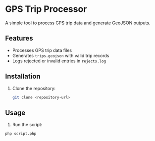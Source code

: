 # GPS Trip Processor

A simple tool to process GPS trip data and generate GeoJSON outputs.

## Features

- Processes GPS trip data files
- Generates `trips.geojson` with valid trip records
- Logs rejected or invalid entries in `rejects.log`

## Installation

1. Clone the repository:
   ```bash
   git clone <repository-url>
   ```

## Usage

1. Run the script:

```bash
php script.php
```
